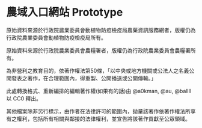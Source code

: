 農域入口網站 Prototype
======================

原始資料來源於行政院農業委員會動植物防疫檢疫局農藥資訊服務網者，版權仍為行政院農業委員會動植物防疫檢疫局所有。

原始資料來源於行政院農業委員會農糧署者，版權仍為行政院農業委員會農糧署所有。

為非營利之教育目的，依著作權法第50條，「以中央或地方機關或公法人之名義公開發表之著作，在合理範圍內，得重製、公開播送或公開傳輸。」

此處轉換格式、重新編排的編輯著作權(如果有的話)由 @a0kman, @au, @ballII 以 CC0 釋出。

其他檔案除非另行標示，由作者在法律許可的範圍內，拋棄該著作依著作權法所享有之權利，包括所有相關與鄰接的法律權利，並宣告將該著作貢獻至公眾領域。
